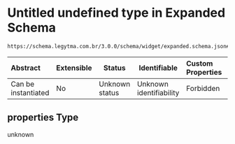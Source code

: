 # Untitled undefined type in Expanded Schema

```txt
https://schema.legytma.com.br/3.0.0/schema/widget/expanded.schema.json#/properties
```




| Abstract            | Extensible | Status         | Identifiable            | Custom Properties | Additional Properties | Access Restrictions | Defined In                                                                             |
| :------------------ | ---------- | -------------- | ----------------------- | :---------------- | --------------------- | ------------------- | -------------------------------------------------------------------------------------- |
| Can be instantiated | No         | Unknown status | Unknown identifiability | Forbidden         | Allowed               | none                | [expanded.schema.json\*](../schema/widget/expanded.schema.json) |

## properties Type

unknown
